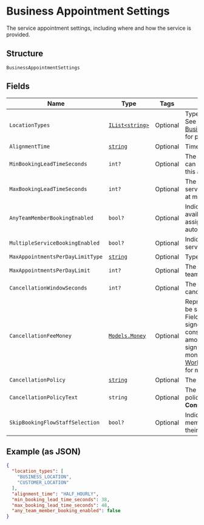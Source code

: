 
# Business Appointment Settings

The service appointment settings, including where and how the service is provided.

## Structure

`BusinessAppointmentSettings`

## Fields

| Name | Type | Tags | Description |
|  --- | --- | --- | --- |
| `LocationTypes` | [`IList<string>`](../../doc/models/business-appointment-settings-booking-location-type.md) | Optional | Types of the location allowed for bookings.<br>See [BusinessAppointmentSettingsBookingLocationType](#type-businessappointmentsettingsbookinglocationtype) for possible values |
| `AlignmentTime` | [`string`](../../doc/models/business-appointment-settings-alignment-time.md) | Optional | Time units of a service duration for bookings. |
| `MinBookingLeadTimeSeconds` | `int?` | Optional | The minimum lead time in seconds before a service can be booked. A booking must be created at least this amount of time before its starting time. |
| `MaxBookingLeadTimeSeconds` | `int?` | Optional | The maximum lead time in seconds before a service can be booked. A booking must be created at most this amount of time before its starting time. |
| `AnyTeamMemberBookingEnabled` | `bool?` | Optional | Indicates whether a customer can choose from all available time slots and have a staff member assigned<br>automatically (`true`) or not (`false`). |
| `MultipleServiceBookingEnabled` | `bool?` | Optional | Indicates whether a customer can book multiple services in a single online booking. |
| `MaxAppointmentsPerDayLimitType` | [`string`](../../doc/models/business-appointment-settings-max-appointments-per-day-limit-type.md) | Optional | Types of daily appointment limits. |
| `MaxAppointmentsPerDayLimit` | `int?` | Optional | The maximum number of daily appointments per team member or per location. |
| `CancellationWindowSeconds` | `int?` | Optional | The cut-off time in seconds for allowing clients to cancel or reschedule an appointment. |
| `CancellationFeeMoney` | [`Models.Money`](../../doc/models/money.md) | Optional | Represents an amount of money. `Money` fields can be signed or unsigned.<br>Fields that do not explicitly define whether they are signed or unsigned are<br>considered unsigned and can only hold positive amounts. For signed fields, the<br>sign of the value indicates the purpose of the money transfer. See<br>[Working with Monetary Amounts](https://developer.squareup.com/docs/build-basics/working-with-monetary-amounts)<br>for more information. |
| `CancellationPolicy` | [`string`](../../doc/models/business-appointment-settings-cancellation-policy.md) | Optional | The category of the seller’s cancellation policy. |
| `CancellationPolicyText` | `string` | Optional | The free-form text of the seller's cancellation policy.<br>**Constraints**: *Maximum Length*: `65536` |
| `SkipBookingFlowStaffSelection` | `bool?` | Optional | Indicates whether customers has an assigned staff member (`true`) or can select s staff member of their choice (`false`). |

## Example (as JSON)

```json
{
  "location_types": [
    "BUSINESS_LOCATION",
    "CUSTOMER_LOCATION"
  ],
  "alignment_time": "HALF_HOURLY",
  "min_booking_lead_time_seconds": 38,
  "max_booking_lead_time_seconds": 48,
  "any_team_member_booking_enabled": false
}
```


